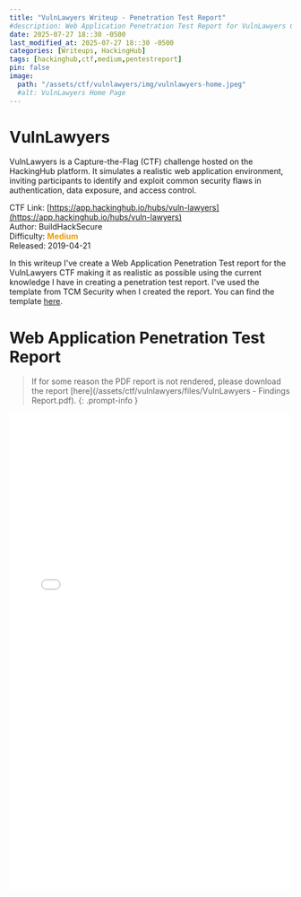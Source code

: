 ```yaml
---
title: "VulnLawyers Writeup - Penetration Test Report"
#description: Web Application Penetration Test Report for VulnLawyers CTF
date: 2025-07-27 18::30 -0500
last_modified_at: 2025-07-27 18::30 -0500
categories: [Writeups, HackingHub]
tags: [hackinghub,ctf,medium,pentestreport]
pin: false
image:
  path: "/assets/ctf/vulnlawyers/img/vulnlawyers-home.jpeg"
  #alt: VulnLawyers Home Page
---
```

# VulnLawyers
VulnLawyers is a Capture-the-Flag (CTF) challenge hosted on the HackingHub platform. It simulates a realistic web application environment, inviting participants to identify and exploit common security flaws in authentication, data exposure, and access control.

CTF Link: [https://app.hackinghub.io/hubs/vuln-lawyers](https://app.hackinghub.io/hubs/vuln-lawyers)<br>
Author: BuildHackSecure<br>
Difficulty: <span style="color: #ef9c03"> **Medium** </span><br>
Released: 2019-04-21<br>

In this writeup I've create a Web Application Penetration Test report for the VulnLawyers CTF making it as realistic as possible using the current knowledge I have in creating a penetration test report. I've used the template from TCM Security when I created the report. You can find the template [here](https://github.com/hmaverickadams/TCM-Security-Sample-Pentest-Report).




# Web Application Penetration Test Report
> If for some reason the PDF report is not rendered, please download the report [here](/assets/ctf/vulnlawyers/files/VulnLawyers - Findings Report.pdf).
{: .prompt-info }


<embed src="/assets/ctf/vulnlawyers/files/VulnLawyers - Findings Report.pdf" width="100%" height="850" 
 type="application/pdf">